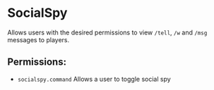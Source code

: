 # SocialSpy
Allows users with the desired permissions to view `/tell`, `/w` and `/msg` messages to players. <br />
## Permissions:
 - `socialspy.command` Allows a user to toggle social spy
